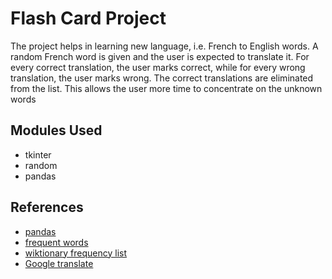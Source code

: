 # Flash Card Project
The project helps in learning new language, i.e. French to English words. A random French word is given and the user is 
expected to translate it. For every correct translation, the user marks correct, while for every wrong translation, the 
user marks wrong. The correct translations are eliminated from the list. This allows the user more time to concentrate on
the unknown words

## Modules Used
* tkinter
* random
* pandas

## References  
* [pandas](https://pandas.pydata.org/pandas-docs/stable/reference/api/pandas.DataFrame.to_dict.html)
* [frequent words](https://github.com/hermitdave/FrequencyWords/tree/master/content/2018)
* [wiktionary frequency list](https://en.wiktionary.org/wiki/Wiktionary:Frequency_lists)
* [Google translate](https://support.google.com/docs/answer/3093331?hl=en-GB)